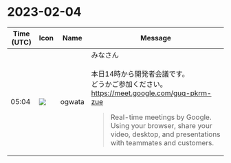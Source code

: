 # 2023-02-04

|Time (UTC)|Icon|Name|Message|
|---|---|---|---|
|05:04|![](https://avatars.slack-edge.com/2019-11-22/845042642576_070441337abaca9fb7b3_72.png)|ogwata|みなさん<br><br>本日14時から開発者会議です。<br>どうかご参加ください。<br><https://meet.google.com/guq-pkrm-zue><br><blockquote>Real-time meetings by Google. Using your browser, share your video, desktop, and presentations with teammates and customers.</blockquote>|
